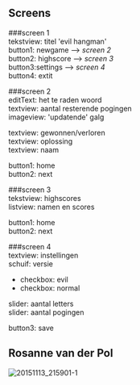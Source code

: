 Screens
--------
  
###screen 1  
tekstview: titel 'evil hangman'  
button1: newgame --> *screen 2*  
button2: highscore --> *screen 3*  
button3:settings --> *screen 4*  
button4: extit
  
###screen 2  
editText: het te raden woord  
textview: aantal resterende pogingen  
imageview: 'updatende' galg  

textview: gewonnen/verloren  
textview: oplossing  
textview: naam  
  
button1: home  
button2: next  
  
###screen 3  
tekstview: highscores  
listview: namen en scores  
  
button1: home  
button2: next  
  
###screen 4  
textview: instellingen  
schuif: versie 
* checkbox: evil  
* checkbox: normal  
  
slider: aantal letters  
slider: aantal pogingen  

button3: save
  
Rosanne van der Pol
-----------------------

![20151113_215901-1](https://cloud.githubusercontent.com/assets/15331771/11157864/56b51122-8a54-11e5-9457-1e0d70910b94.jpg)
